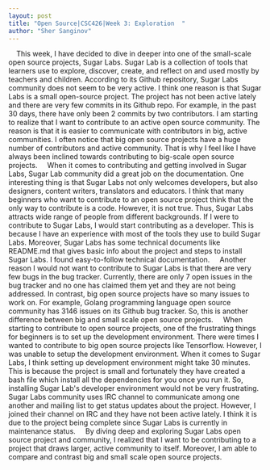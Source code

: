 ```yaml
---
layout: post
title: "Open Source|CSC426|Week 3: Exploration  "
author: "Sher Sanginov"
---
```


&nbsp;&nbsp;&nbsp;&nbsp;This week, I have decided to dive in deeper into one of the small-scale open source projects, Sugar Labs. Sugar Lab is a collection of tools that learners use to explore, discover, create, and reflect on and used mostly by teachers and children. According to its Github repository, Sugar Labs community does not seem to be very active. I think one reason is that Sugar Labs is a small open-source project. The project has not been active lately and there are very few commits in its Github repo. For example, in the past 30 days, there have only been 2 commits by two contributors. I am starting to realize that I want to contribute to an active open source community. The reason is that it is easier to communicate with contributors in big, active communities. I often notice that big open source projects have a huge number of contributors and active community. That is why I feel like I have always been inclined towards contributing to big-scale open source projects.
&nbsp;&nbsp;&nbsp;&nbsp;When it comes to contributing and getting involved in Sugar Labs, Sugar Lab community did a great job on the documentation. One interesting thing is that Sugar Labs not only welcomes developers, but also designers, content writers, translators and educators. I think that many beginners who want to contribute to an open source project think that the only way to contribute is a code. However, it is not true. Thus, Sugar Labs attracts wide range of people from different backgrounds. If I were to contribute to Sugar Labs, I would start contributing as a developer. This is because I have an experience with most of the tools they use to build Sugar Labs. Moreover, Sugar Labs has some technical documents like README.md that gives basic info about the project and steps to install Sugar Labs. I found easy-to-follow technical documentation.
&nbsp;&nbsp;&nbsp;&nbsp;Another reason I would not want to contribute to Sugar Labs is that there are very few bugs in the bug tracker. Currently, there are only 7 open issues in the bug tracker and no one has claimed them yet and they are not being addressed. In contrast, big open source projects have so many issues to work on. For example, Golang programming language open source community has 3146 issues on its Github bug tracker. So, this is another difference between big and small scale open source projects.
&nbsp;&nbsp;&nbsp;&nbsp;When starting to contribute to open source projects, one of the frustrating things for beginners is to set up the development environment. There were times I wanted to contribute to big open source projects like Tensorflow. However, I was unable to setup the development environment. When it comes to Sugar Labs, I think setting up development environment might take 30 minutes. This is because the project is small and fortunately they have created a bash file which install all the dependencies for you once you run it. So, installing Sugar Lab's developer environment would not be very frustrating. Sugar Labs community uses IRC channel to communicate among one another and mailing list to get status updates about the project. However, I joined their channel on IRC and they have not been active lately. I think it is due to the project being complete since Sugar Labs is currently in maintenance status.
&nbsp;&nbsp;&nbsp;&nbsp;By diving deep and exploring Sugar Labs open source project and community, I realized that I want to be contributing to a project that draws larger, active community to itself. Moreover, I am able to compare and contrast big and small scale open source projects.
